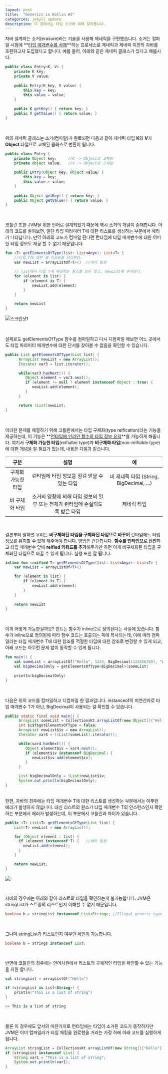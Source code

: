 ```yaml
---
layout: post
title:  "Generics in Kotlin #2"
categories: jekyll update
description: 이 장에서는 타입 소거에 대해 알아봅니다.
---
```

자바 설계자는 소거(erasure)라는 기술을 사용해 제네릭을 구현했습니다. 소거는 컴파일 시점에 **<u>타입 매개변수를 삭제</u>**하는 프로세스로 제네릭과 제네릭 이전의 자바를 호환하고자 도입했다고 합니다. 예를 들어, 아래와 같은 제네릭 클래스가 있다고 해봅시다.

```java
public class Entry<K, V> {
    private K key;
    private V value;
    
    public Entry(K key, V value) {
        this.key = key;
        this.value = value;
    }
    
    public K getKey() { return key; }
    public V getValue() { return value; }
}
```

<br>

위의 제네릭 클래스는 소거(컴파일)가 완료되면 다음과 같이 제네릭 타입 **K**와 **V**가 **Object** 타입으로 교체된 클래스로 변환이 됩니다.

```java
public class Entry {
    private Object key;		//K -> Object로 교체됨
    private Object value;	//V -> Object로 교체됨
    
    public Entry(Object key, Object value) {
        this.key = key;
        this.value = value;
    }
    
    public Object getKey() { return key; }
    public Object getValue() { return value; }
}
```

<br>

코틀린 또한 JVM을 위한 언어로 설계되었기 때문에 역시 소거의 개념이 존재합니다. 아래의 코드를 살펴보면, 일단 타입 파라미터 T에 대한 리스트를 생성하는 부분에서 에러가 나타납니다. 만약 아래의 코드가 컴파일 된다면 런타임에 타입 매개변수에 대한 어떠한 타입 정보도 제공 할 수 없기 때문입니다.

```kotlin
fun <T> getElementsOfType(list: List<Any>): List<T> {
    //타입 T에 대한 새 리스트를 생성한다.
    var newList = arrayListOf<T>()	//에러 발생

    // list에서 타입 T에 해당하는 원소를 모두 찾고, newList에 추가한다.
    for (element in list) {
        if (element is T) {
            newList.add(element)
        }
    }

    return newList
}
```
![스크린샷1](../../images/type-erased.png)

<br>

실제로도 getElementsOfType 함수를 컴파일하고 다시 디컴파일 해보면 어느 곳에서도 타입 파라미터 매개변수에 대한 단서를 찾아볼 수 없음을 확인할 수 있습니다. 

```java
public List getElementsOfType(List list) {
      ArrayList newList = new ArrayList();
      Iterator var3 = list.iterator();

      while(var3.hasNext()) {
         Object element = var3.next();
         if (element != null ? element instanceof Object : true) {
            newList.add(element);
         }
      }

      return (List)newList;
}
```

<br>

이러한 문제를 해결하기 위해 코틀린에서는 타입 구체화(type reification)라는 기능을 제공하는데, 이 기능은 **<u>런타임에 인라인 함수의 타입 정보 유지</u>**를 가능하게 해줍니다. 여기서 **구체화 가능한 타입**(reifialbe type)과 **비구체화 타입**(non-reifiable type)에 대한 개념을 알 필요가 있는데, 내용은 다음과 같습니다.

|        구분        |                             설명                             |                    예                    |
| :----------------: | :----------------------------------------------------------: | :--------------------------------------: |
| 구체화 가능한 타입 |         런타임에 타입 정보를 점검 받을 수 있는 타입          | 비 제네릭 타입 (String, BigDecimal, ...) |
|   비 구체화 타입   | 소거의 영향에 의해 타입 정보의 일부 또는 전체가 런타임에 손실되도록  받은 타입 |               제네릭 타입                |

<br>

결론부터 말하면 우리는 **비구체화된 타입을 구체화된 타입으로 바꾸어** 런타임에도 타입 정보를 유지할 수 있게 해주어야 합니다. 방법은 간단합니다. **함수를 인라인으로 선언**하고 타입 매개변수 앞에 **reified 키워드를 추가**해주기만 하면 이제 비구체화된 타입을 구체화된 타입으로 바꿀 수 있게 됩니다. 실행 또한 잘 됩니다.

```kotlin
inline fun <reified T> getElementsOfType(list: List<Any>): List<T> {
    var newList = arrayListOf<T>()

    for (element in list) {
        if (element is T) {
            newList.add(element)
        }
    }
	
    return newList
}
```

<br>

이게 어떻게 가능한걸까요? 힌트는 함수가 inline으로 정의된다는 사실에 있습니다. 함수가 inline으로 정의됨에 따라 함수 코드는 호출되는 쪽에 복사되는데, 이에 따라 컴파일러는 타입 매개변수 T에 대한 참조를 적절한 타입에 대한 참조로 변경할 수 있게 되고, 아래 코드는 아무런 문제 없이 동작할 수 있게 됩니다.

```kotlin
fun main() {
    val someList = arrayListOf("Hello", 1234, BigDecimal(123456789), "World", BigDecimal(987654321))
    val bigDecimalOnly = getElementsOfType<BigDecimal>(someList)
    
    println(bigDecimalOnly)
}
```

<br>

다음은 위의 코드를 컴파일하고 디컴파일 한 결과입니다. instanceof의 피연산자로 타입 매개변수 T가 아닌, BigDecimal이 사용되는 걸 확인할 수 있습니다.

```java
public static final void main() {
      ArrayList someList = CollectionsKt.arrayListOf(new Object[]{"Hello", 1234, new BigDecimal(123456789), "World", new BigDecimal(987654321)});
      int $i$f$getElementsOfType = false;
      ArrayList newList$iv = new ArrayList();
      Iterator var4 = ((List)someList).iterator();

      while(var4.hasNext()) {
         Object element$iv = var4.next();
         if (element$iv instanceof BigDecimal) {
            newList$iv.add(element$iv);
         }
      }

      List bigDecimalOnly = (List)newList$iv;
      System.out.println(bigDecimalOnly);
}
```

<br>한편, 자바의 경우에는 타입 매개변수 T에 대한 리스트를 생성하는 부분에서는 아무런 에러가 발생하지 않습니다. 대신 리스트의 원소가 타입 매개변수 T의 인스턴스인지 확인하는 부분에서 에러가 발생하는데, 이 부분에서 코틀린과 차이가 있습니다.

```java
public <T> List<T> getElementsOfType(List list) {
    List<T> newList = new ArrayList();

    for (Object element : list) {
      if (element instanceof T) {	//에러 발생
        newList.add(element);
      }
    }

    return newList;
}
```

![](../../images/type-reased-java.png)

<br>

자바의 경우에는 아래와 같이 리스트의 타입을 확인하는게 불가능합니다. JVM은 stringList가 스트링의 리스트인지 이해할 수 없기 때문입니다. 

```java
boolean b = stringList instanceof List<String>;	//Illegal generic type for instanceof
```

<br>

그나마 stringList가 리스트인지 여부만 확인이 가능합니다.

```java
boolean b = strings instanceof List;	
```

<br>

반면에 코틀린의 경우에는 언어차원에서 리스트의 구체적인 타입을 확인할 수 있는 기능을 지원 합니다. 

```kotlin
val stringList = arrayListOf("Hello")

if (stringList is List<String>) {
    println("This is a list of string")
}

>> This is a list of string
```

<br>

물론 이 경우에도 앞서와 마찬가지로 런타임에는 타입이 소거된 코드가 동작하지만 JVM은 이미 컴파일러가 타입 체킹을 완료했을 거라는 가정 하에 아래 코드를 실행하게 됩니다.

```java
ArrayList stringList = CollectionsKt.arrayListOf(new String[]{"Hello"});
if (stringList instanceof List) {
	String var1 = "This is a list of string";
	System.out.println(var1);
}
```

